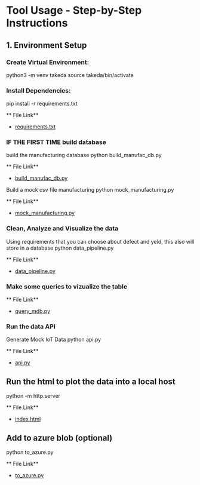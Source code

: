 # Tool Usage - Step-by-Step Instructions

## 1. Environment Setup

### Create Virtual Environment:

python3 -m venv takeda
source takeda/bin/activate

### Install Dependencies:

pip install -r requirements.txt

** File Link** 
   - [requirements.txt](requirements.txt)

###  IF THE FIRST TIME build database 
build the manufacturing database
python build_manufac_db.py

** File Link** 
   - [build_manufac_db.py](build_manufac_db.py)

Build a mock csv file manufacturing
python mock_manufacturing.py

** File Link** 
   - [mock_manufacturing.py](mock_manufacturing.py)

###  Clean, Analyze and Visualize the data
Using requirements that you can choose about defect and yeld, this also will store in a database 
python data_pipeline.py

** File Link** 
   - [data_pipeline.py](data_pipeline.py)

###  Make some queries to vizualize the table 



** File Link** 
   - [query_mdb.py](query_mdb.py)

### Run the data API
Generate Mock IoT Data
python api.py


** File Link** 
   - [api.py](api.py)

## Run the html to plot the data into a local host
python -m http.server

** File Link** 
   - [index.html](index.html)

## Add to azure blob (optional)
python to_azure.py

** File Link** 
   - [to_azure.py](to_azure.py)


